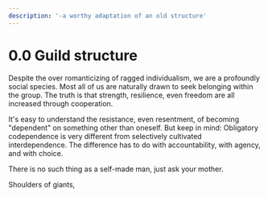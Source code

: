 ```yaml
---
description: '-a worthy adaptation of an old structure'
---
```


# 0.0 Guild structure

Despite the over romanticizing of ragged individualism, we are a profoundly social species.  Most all of us are naturally drawn to seek belonging within the group.  The truth is that strength, resilience, even freedom are all increased through cooperation.&#x20;

&#x20;It's easy to understand the resistance, even resentment, of  becoming "dependent" on something other than oneself. But keep in mind: Obligatory codependence is very different from selectively cultivated interdependence. The difference has to do with accountability, with agency, and with choice.&#x20;



There is no such thing as a self-made man, just ask your mother.&#x20;

Shoulders of giants,&#x20;


